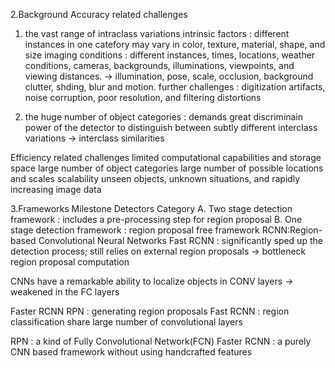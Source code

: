 2.Background
Accuracy related challenges
1) the vast range of intraclass variations
intrinsic factors : different instances in one catefory may vary in color, texture, material, shape, and size
imaging conditions : different instances, times, locations, weather conditions, cameras, backgrounds, illuminations, viewpoints, and viewing distances. -> illumination, pose, scale, occlusion, background clutter, shding, blur and motion. further challenges : digitization artifacts, noise corruption, poor resolution, and filtering distortions

2) the huge number of object categories : demands great discriminain power of the detector to distinguish between subtly different interclass variations -> interclass similarities

Efficiency related challenges
limited computational capabilities and storage space
large number of object categories
large number of possible locations and scales
scalability
unseen objects, unknown situations, and rapidly increasing image data

3.Frameworks
Milestone Detectors Category
A. Two stage detection framework : includes a pre-processing step for region proposal
B. One stage detection framework : region proposal free framework
RCNN:Region-based Convolutional Neural Networks
Fast RCNN : significantly sped up the detection process; still relies on external region proposals -> bottleneck region proposal computation

CNNs have a remarkable ability to localize objects in CONV layers -> weakened in the FC layers

Faster RCNN
RPN : generating region proposals
Fast RCNN : region classification
share large number of convolutional layers

RPN : a kind of Fully Convolutional Network(FCN)
Faster RCNN : a purely CNN based framework without using handcrafted features
